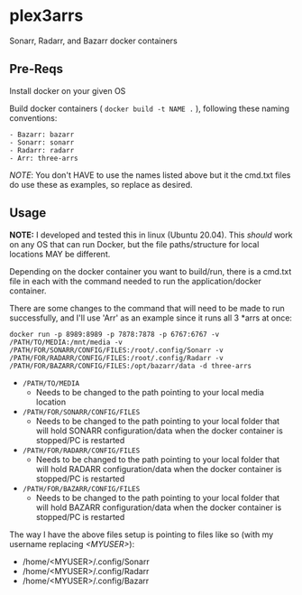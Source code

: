 # plex3arrs

Sonarr, Radarr, and Bazarr docker containers


## Pre-Reqs

Install docker on your given OS

Build docker containers ( `docker build -t NAME .` ), following these naming conventions:

	- Bazarr: bazarr
	- Sonarr: sonarr
	- Radarr: radarr
	- Arr: three-arrs

*NOTE*: You don't HAVE to use the names listed above but it the cmd.txt files do use these as examples, so replace as desired.

## Usage

**NOTE:** I developed and tested this in linux (Ubuntu 20.04). This *should* work on any OS that can run Docker, but the file paths/structure for local locations MAY be different.

Depending on the docker container you want to build/run, there is a cmd.txt file in each with the command needed to run the application/docker container. 

There are some changes to the command that will need to be made to run successfully, and I'll use 'Arr' as an example since it runs all 3 \*arrs at once:

`docker run -p 8989:8989 -p 7878:7878 -p 6767:6767 -v /PATH/TO/MEDIA:/mnt/media -v /PATH/FOR/SONARR/CONFIG/FILES:/root/.config/Sonarr -v /PATH/FOR/RADARR/CONFIG/FILES:/root/.config/Radarr -v /PATH/FOR/BAZARR/CONFIG/FILES:/opt/bazarr/data -d three-arrs`

- `/PATH/TO/MEDIA`
  - Needs to be changed to the path pointing to your local media location
- `/PATH/FOR/SONARR/CONFIG/FILES`
  - Needs to be changed to the path pointing to your local folder that will hold SONARR configuration/data when the docker container is stopped/PC is restarted
- `/PATH/FOR/RADARR/CONFIG/FILES`
  - Needs to be changed to the path pointing to your local folder that will hold RADARR configuration/data when the docker container is stopped/PC is restarted
- `/PATH/FOR/BAZARR/CONFIG/FILES`
  - Needs to be changed to the path pointing to your local folder that will hold BAZARR configuration/data when the docker container is stopped/PC is restarted

The way I have the above files setup is pointing to files like so (with my username replacing *\<MYUSER\>*):

- /home/\<MYUSER\>/.config/Sonarr
- /home/\<MYUSER\>/.config/Radarr
- /home/\<MYUSER\>/.config/Bazarr
	
